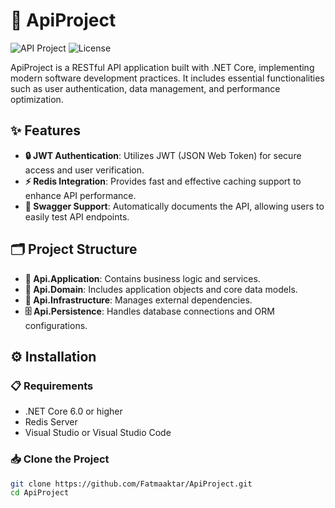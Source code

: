 # 🚀 ApiProject

![API Project](https://img.shields.io/badge/.NET%20Core-8.0-blue)
![License](https://img.shields.io/badge/license-MIT-green)

ApiProject is a RESTful API application built with .NET Core, implementing modern software development practices. It includes essential functionalities such as user authentication, data management, and performance optimization.

## ✨ Features

- **🔒 JWT Authentication**: Utilizes JWT (JSON Web Token) for secure access and user verification.
- **⚡ Redis Integration**: Provides fast and effective caching support to enhance API performance.
- **📄 Swagger Support**: Automatically documents the API, allowing users to easily test API endpoints.

## 🗂️ Project Structure

- **📁 Api.Application**: Contains business logic and services.
- **📂 Api.Domain**: Includes application objects and core data models.
- **🔧 Api.Infrastructure**: Manages external dependencies.
- **🗄️ Api.Persistence**: Handles database connections and ORM configurations.

## ⚙️ Installation

### 📋 Requirements

- .NET Core 6.0 or higher
- Redis Server
- Visual Studio or Visual Studio Code

### 📥 Clone the Project
```bash
git clone https://github.com/Fatmaaktar/ApiProject.git
cd ApiProject
